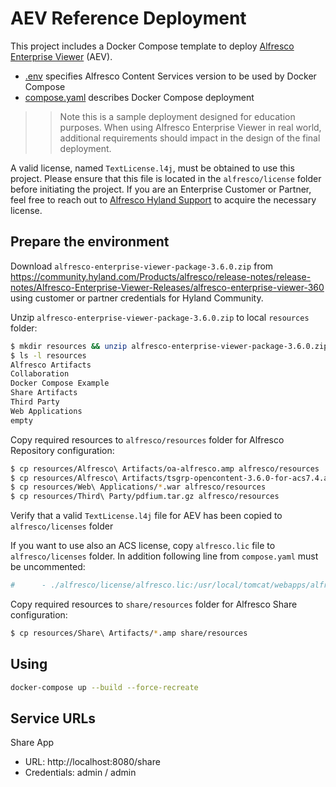# AEV Reference Deployment

This project includes a Docker Compose template to deploy [Alfresco Enterprise Viewer](https://docs.alfresco.com/enterprise-viewer/latest/install/) (AEV).

* [.env](.env) specifies Alfresco Content Services version to be used by Docker Compose
* [compose.yaml](compose.yaml) describes Docker Compose deployment

>> Note this is a sample deployment designed for education purposes. When using Alfresco Enterprise Viewer in real world, additional requirements should impact in the design of the final deployment.

A valid license, named `TextLicense.l4j`, must be obtained to use this project. Please ensure that this file is located in the `alfresco/license` folder before initiating the project. If you are an Enterprise Customer or Partner, feel free to reach out to [Alfresco Hyland Support](https://community.hyland.com) to acquire the necessary license.

## Prepare the environment

Download `alfresco-enterprise-viewer-package-3.6.0.zip` from https://community.hyland.com/Products/alfresco/release-notes/release-notes/Alfresco-Enterprise-Viewer-Releases/alfresco-enterprise-viewer-360 using customer or partner credentials for Hyland Community.

Unzip `alfresco-enterprise-viewer-package-3.6.0.zip` to local `resources` folder:

```bash
$ mkdir resources && unzip alfresco-enterprise-viewer-package-3.6.0.zip -d resources
$ ls -l resources
Alfresco Artifacts
Collaboration
Docker Compose Example
Share Artifacts
Third Party
Web Applications
empty
```

Copy required resources to `alfresco/resources` folder for Alfresco Repository configuration:

```bash
$ cp resources/Alfresco\ Artifacts/oa-alfresco.amp alfresco/resources
$ cp resources/Alfresco\ Artifacts/tsgrp-opencontent-3.6.0-for-acs7.4.amp alfresco/resources
$ cp resources/Web\ Applications/*.war alfresco/resources
$ cp resources/Third\ Party/pdfium.tar.gz alfresco/resources
```

Verify that a valid `TextLicense.l4j` file for AEV has been copied to `alfresco/licenses` folder

If you want to use also an ACS license, copy `alfresco.lic` file to `alfresco/licenses` folder. In addition following line from `compose.yaml` must be uncommented:

```yaml
#      - ./alfresco/license/alfresco.lic:/usr/local/tomcat/webapps/alfresco/WEB-INF/classes/alfresco/extension/license/alfresco.lic   
```

Copy required resources to `share/resources` folder for Alfresco Share configuration:

```bash
$ cp resources/Share\ Artifacts/*.amp share/resources
```

## Using

```bash
docker-compose up --build --force-recreate
```

## Service URLs

Share App 
* URL: http://localhost:8080/share
* Credentials: admin / admin